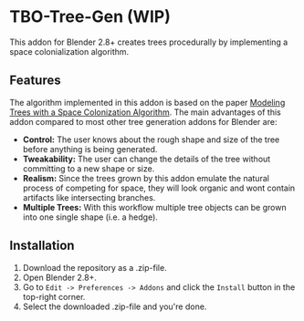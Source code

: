 # TBO-Tree-Gen (WIP)

This addon for Blender 2.8+ creates trees procedurally by implementing a space colonialization algorithm. 

## Features

The algorithm implemented in this addon is based on the paper [Modeling Trees with a Space Colonization Algorithm](http://algorithmicbotany.org/papers/colonization.egwnp2007.large.pdf "Link to the paper"). The main advantages of this addon compared to most other tree generation addons for Blender are:

- **Control:** The user knows about the rough shape and size of the tree before anything is being generated. 
- **Tweakability:** The user can change the details of the tree without committing to a new shape or size.
- **Realism:** Since the trees grown by this addon emulate the natural process of competing for space, they will look organic and wont contain artifacts like intersecting branches.  
- **Multiple Trees:** With this workflow multiple tree objects can be grown into one single shape (i.e. a hedge).

## Installation

1. Download the repository as a .zip-file.
2. Open Blender 2.8+.
3. Go to `Edit -> Preferences -> Addons` and click the `Install` button in the top-right corner.
4. Select the downloaded .zip-file and you're done.